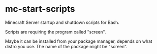 # mc-start-scripts
Minecraft Server startup and shutdown scripts for Bash.

Scripts are requiring the program called "screen". 

Maybe it can be installed from your package manager, depends on what distro you use. The name of the package might be "screen".
